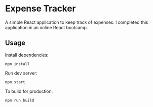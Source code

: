 # Expense Tracker
A simple React application to keep track of expenses. I completed this application in an online React bootcamp.

## Usage
Install dependencies:
```
npm install
```
Run dev server:
```
npm start
```
To build for production:
```
npm run build
```
